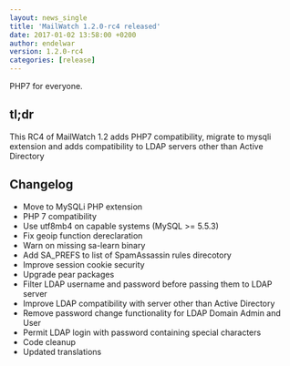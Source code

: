 ```yaml
---
layout: news_single
title: 'MailWatch 1.2.0-rc4 released'
date: 2017-01-02 13:58:00 +0200
author: endelwar
version: 1.2.0-rc4
categories: [release]
---
```


PHP7 for everyone.

## tl;dr

This RC4 of MailWatch 1.2 adds PHP7 compatibility, migrate to mysqli extension and adds compatibility to LDAP servers other than Active Directory

## Changelog
- Move to MySQLi PHP extension
- PHP 7 compatibility
- Use utf8mb4 on capable systems (MySQL >= 5.5.3)
- Fix geoip function dereclaration
- Warn on missing sa-learn binary
- Add SA_PREFS to list of SpamAssassin rules direcotory
- Improve session cookie security
- Upgrade pear packages
- Filter LDAP username and password before passing them to LDAP server
- Improve LDAP compatibility with server other than Active Directory
- Remove password change functionality for LDAP Domain Admin and User
- Permit LDAP login with password containing special characters
- Code cleanup
- Updated translations
